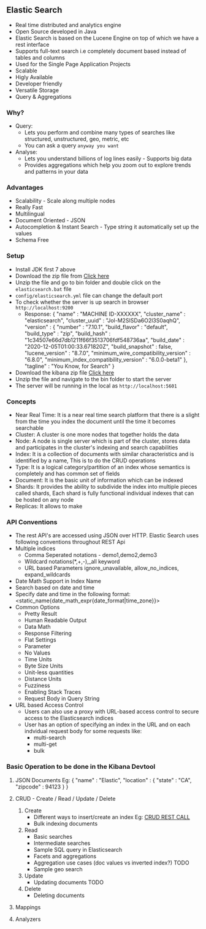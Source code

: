 ## Elastic Search ##
 
 - Real time distributed and analytics engine
 - Open Source developed in Java
 - Elastic Search is based on the Lucene Engine on top of which we have a rest interface
 - Supports full-text search i.e completely document based instead of tables and columns
 - Used for the Single Page Application Projects
 - Scalable
 - Higly Available
 - Developer friendly
 - Versatile Storage
 - Query & Aggregations

 ### Why? ###

 - Query:
   - Lets you perform and combine many types of searches like structured, unstructured, geo, metric, etc
   - You can ask a query `anyway you want`
 - Analyse:
   - Lets you understand billions of log lines easily - Supports big data
   - Provides aggregations which help you zoom out to explore trends and patterns in your data

 ### Advantages ###

- Scalability - Scale along multiple nodes
- Really Fast 
- Multilingual
- Document Oriented - JSON
- Autocompletion & Instant Search - Type string it automatically set up the values
- Schema Free

### Setup ###

- Install JDK first 7 above
- Download the zip file from [Click here](https://www.elastic.co/downloads/)
- Unzip the file and go to bin folder and double click on the `elasticsearch.bat` file
- `config/elasticsearch.yml` file can change the default port
- To check whether the server is up search in browser `http://localhost:9200`
   - Response: {
        "name" : "MACHINE ID-XXXXXX",
        "cluster_name" : "elasticsearch",
        "cluster_uuid" : "Jol-M2SISDa6O2l3S0aqhQ",
        "version" : {
            "number" : "7.10.1",
            "build_flavor" : "default",
            "build_type" : "zip",
            "build_hash" : "1c34507e66d7db1211f66f3513706fdf548736aa",
            "build_date" : "2020-12-05T01:00:33.671820Z",
            "build_snapshot" : false,
            "lucene_version" : "8.7.0",
            "minimum_wire_compatibility_version" : "6.8.0",
            "minimum_index_compatibility_version" : "6.0.0-beta1"
        },
        "tagline" : "You Know, for Search"
    }
- Download the kibana zip file [Click here](https://www.elastic.co/downloads/)
- Unzip the file and navigate to the bin folder to start the server
- The server will be running in the local as `http://localhost:5601`

### Concepts ###

- Near Real Time: It is a near real time search platform that there is a slight from the time you index the document until the time it becomes searchable
- Cluster: A cluster is one more nodes that together holds the data
- Node: A node is single server which is part of the cluster, stores data and participates in the cluster's indexing and search capabilities
- Index: It is a collection of documents with similar characteristics and is identified by a name, This is to do the CRUD operations
- Type: It is a logical category/partition of an index whose semantics is completely and has common set of fields
- Document: It is the basic unit of information which can be indexed
- Shards: It provides the ability to subdivide the index into multiple pieces called shards, Each shard is fully functional individual indexes that can be hosted 
   on any node
- Replicas: It allows to make 

### API Conventions ###

- The rest API's are accessed using JSON over HTTP. Elastic Search uses following conventions throughout REST Api
 - Multiple indices
   - Comma Seperated notations - demo1,demo2,demo3
   - Wildcard notations(*,+,-),_all keyword
   - URL based Parameters ignore_unavailable, allow_no_indices, expand_wildcards
 - Date Math Support in Index Name
  - Search based on date and time
  - Specify date and time in the following format: <static_name{date_math_expr{date_format|time_zone}}>
 - Common Options
   - Pretty Result
   - Human Readable Output
   - Data Math
   - Response Filtering
   - Flat Settings
   - Parameter
   - No Values
   - Time Units
   - Byte Size Units
   - Unit-less quantities
   - Distance Units
   - Fuzziness
   - Enabling Stack Traces
   - Request Body in Query String
 - URL based Access Control
   - Users can also use a proxy with URL-based access control to secure access to the Elasticsearch indices
   - User has an option of specifying an index in the URL and on each indvidual request body for some requests like:
     - multi-search
     - multi-get
     - bulk

### Basic Operation to be done in the Kibana Devtool ###

 1. JSON Documents
     Eg: 
        {
            "name" : "Elastic",
            "location" : {
                    "state" : "CA",
                    "zipcode" : 94123
            }
        }

 2. CRUD - Create / Read / Update / Delete
     1. Create
         - Different ways to insert/create an index
            Eg: [CRUD REST CALL](https://github.com/brianblaze14/elastic-search-essential-training/blob/master/crud-insert-doc.es)
         - Bulk indexing documents
     2. Read
         - Basic searches
         - Intermediate searches
         - Sample SQL query in Elasticsearch
         - Facets and aggregations
         - Aggregation use cases (doc values vs inverted index?) TODO
         - Sample geo search
     3. Update
         - Updating documents TODO
     4. Delete
         - Deleting documents
 3. Mappings
 4. Analyzers

